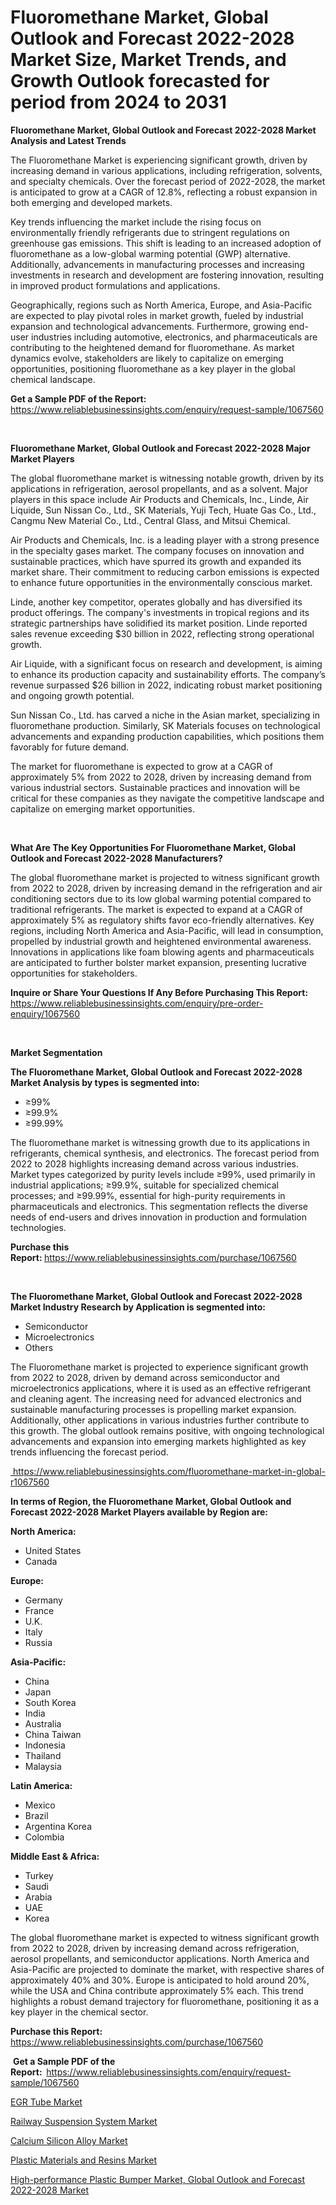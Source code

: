 <p><h1>Fluoromethane Market, Global Outlook and Forecast 2022-2028 Market Size, Market Trends, and Growth Outlook forecasted for period from 2024 to 2031</h1></p><p><strong>Fluoromethane Market, Global Outlook and Forecast 2022-2028 Market Analysis and Latest Trends</strong></p>
<p><p>The Fluoromethane Market is experiencing significant growth, driven by increasing demand in various applications, including refrigeration, solvents, and specialty chemicals. Over the forecast period of 2022-2028, the market is anticipated to grow at a CAGR of 12.8%, reflecting a robust expansion in both emerging and developed markets. </p><p>Key trends influencing the market include the rising focus on environmentally friendly refrigerants due to stringent regulations on greenhouse gas emissions. This shift is leading to an increased adoption of fluoromethane as a low-global warming potential (GWP) alternative. Additionally, advancements in manufacturing processes and increasing investments in research and development are fostering innovation, resulting in improved product formulations and applications.</p><p>Geographically, regions such as North America, Europe, and Asia-Pacific are expected to play pivotal roles in market growth, fueled by industrial expansion and technological advancements. Furthermore, growing end-user industries including automotive, electronics, and pharmaceuticals are contributing to the heightened demand for fluoromethane. As market dynamics evolve, stakeholders are likely to capitalize on emerging opportunities, positioning fluoromethane as a key player in the global chemical landscape.</p></p>
<p><strong>Get a Sample PDF of the Report:&nbsp;</strong> <a href="https://www.reliablebusinessinsights.com/enquiry/request-sample/1067560">https://www.reliablebusinessinsights.com/enquiry/request-sample/1067560</a></p>
<p>&nbsp;</p>
<p><strong>Fluoromethane Market, Global Outlook and Forecast 2022-2028 Major Market Players</strong></p>
<p><p>The global fluoromethane market is witnessing notable growth, driven by its applications in refrigeration, aerosol propellants, and as a solvent. Major players in this space include Air Products and Chemicals, Inc., Linde, Air Liquide, Sun Nissan Co., Ltd., SK Materials, Yuji Tech, Huate Gas Co., Ltd., Cangmu New Material Co., Ltd., Central Glass, and Mitsui Chemical.</p><p>Air Products and Chemicals, Inc. is a leading player with a strong presence in the specialty gases market. The company focuses on innovation and sustainable practices, which have spurred its growth and expanded its market share. Their commitment to reducing carbon emissions is expected to enhance future opportunities in the environmentally conscious market.</p><p>Linde, another key competitor, operates globally and has diversified its product offerings. The company's investments in tropical regions and its strategic partnerships have solidified its market position. Linde reported sales revenue exceeding $30 billion in 2022, reflecting strong operational growth.</p><p>Air Liquide, with a significant focus on research and development, is aiming to enhance its production capacity and sustainability efforts. The company’s revenue surpassed $26 billion in 2022, indicating robust market positioning and ongoing growth potential.</p><p>Sun Nissan Co., Ltd. has carved a niche in the Asian market, specializing in fluoromethane production. Similarly, SK Materials focuses on technological advancements and expanding production capabilities, which positions them favorably for future demand.</p><p>The market for fluoromethane is expected to grow at a CAGR of approximately 5% from 2022 to 2028, driven by increasing demand from various industrial sectors. Sustainable practices and innovation will be critical for these companies as they navigate the competitive landscape and capitalize on emerging market opportunities.</p></p>
<p>&nbsp;</p>
<p><strong>What Are The Key Opportunities For Fluoromethane Market, Global Outlook and Forecast 2022-2028 Manufacturers?</strong></p>
<p><p>The global fluoromethane market is projected to witness significant growth from 2022 to 2028, driven by increasing demand in the refrigeration and air conditioning sectors due to its low global warming potential compared to traditional refrigerants. The market is expected to expand at a CAGR of approximately 5% as regulatory shifts favor eco-friendly alternatives. Key regions, including North America and Asia-Pacific, will lead in consumption, propelled by industrial growth and heightened environmental awareness. Innovations in applications like foam blowing agents and pharmaceuticals are anticipated to further bolster market expansion, presenting lucrative opportunities for stakeholders.</p></p>
<p><strong>Inquire or Share Your Questions If Any Before Purchasing This Report:</strong> <a href="https://www.reliablebusinessinsights.com/enquiry/pre-order-enquiry/1067560">https://www.reliablebusinessinsights.com/enquiry/pre-order-enquiry/1067560</a></p>
<p>&nbsp;</p>
<p><strong>Market Segmentation</strong></p>
<p><strong>The Fluoromethane Market, Global Outlook and Forecast 2022-2028 Market Analysis by types is segmented into:</strong></p>
<p><ul><li>≥99%</li><li>≥99.9%</li><li>≥99.99%</li></ul></p>
<p><p>The fluoromethane market is witnessing growth due to its applications in refrigerants, chemical synthesis, and electronics. The forecast period from 2022 to 2028 highlights increasing demand across various industries. Market types categorized by purity levels include ≥99%, used primarily in industrial applications; ≥99.9%, suitable for specialized chemical processes; and ≥99.99%, essential for high-purity requirements in pharmaceuticals and electronics. This segmentation reflects the diverse needs of end-users and drives innovation in production and formulation technologies.</p></p>
<p><strong>Purchase this Report:&nbsp;</strong><a href="https://www.reliablebusinessinsights.com/purchase/1067560">https://www.reliablebusinessinsights.com/purchase/1067560</a></p>
<p>&nbsp;</p>
<p><strong>The Fluoromethane Market, Global Outlook and Forecast 2022-2028 Market Industry Research by Application is segmented into:</strong></p>
<p><ul><li>Semiconductor</li><li>Microelectronics</li><li>Others</li></ul></p>
<p><p>The Fluoromethane market is projected to experience significant growth from 2022 to 2028, driven by demand across semiconductor and microelectronics applications, where it is used as an effective refrigerant and cleaning agent. The increasing need for advanced electronics and sustainable manufacturing processes is propelling market expansion. Additionally, other applications in various industries further contribute to this growth. The global outlook remains positive, with ongoing technological advancements and expansion into emerging markets highlighted as key trends influencing the forecast period.</p></p>
<p><a href="https://www.reliablebusinessinsights.com/fluoromethane-market-in-global-r1067560">&nbsp;https://www.reliablebusinessinsights.com/fluoromethane-market-in-global-r1067560</a></p>
<p><strong>In terms of Region, the Fluoromethane Market, Global Outlook and Forecast 2022-2028 Market Players available by Region are:</strong></p>
<p>
    <p> <strong> North America: </strong>
        <ul>
            <li>United States</li>
            <li>Canada</li>
        </ul>
        </p> 
    <p> <strong> Europe: </strong>
        <ul>
            <li>Germany</li>
            <li>France</li>
            <li>U.K.</li>
            <li>Italy</li>
            <li>Russia</li>
        </ul>
        </p> 
    <p> <strong> Asia-Pacific: </strong>
        <ul>
            <li>China</li>
            <li>Japan</li>
            <li>South Korea</li>
            <li>India</li>
            <li>Australia</li>
            <li>China Taiwan</li>
            <li>Indonesia</li>
            <li>Thailand</li>
            <li>Malaysia</li>
        </ul>
        </p> 
    <p> <strong> Latin America: </strong>
        <ul>
            <li>Mexico</li>
            <li>Brazil</li>
            <li>Argentina Korea</li>
            <li>Colombia</li>
        </ul>
        </p> 
    <p> <strong> Middle East & Africa: </strong>
        <ul>
            <li>Turkey</li>
            <li>Saudi</li>
            <li>Arabia</li>
            <li>UAE</li>
            <li>Korea</li>
        </ul>
    </p>
    </p>
<p><p>The global fluoromethane market is expected to witness significant growth from 2022 to 2028, driven by increasing demand across refrigeration, aerosol propellants, and semiconductor applications. North America and Asia-Pacific are projected to dominate the market, with respective shares of approximately 40% and 30%. Europe is anticipated to hold around 20%, while the USA and China contribute approximately 5% each. This trend highlights a robust demand trajectory for fluoromethane, positioning it as a key player in the chemical sector.</p></p>
<p><strong>Purchase this Report: </strong><a href="https://www.reliablebusinessinsights.com/purchase/1067560">https://www.reliablebusinessinsights.com/purchase/1067560</a></p>
<p>&nbsp;<strong>Get a Sample PDF of the Report:&nbsp;&nbsp;</strong><a href="https://www.reliablebusinessinsights.com/enquiry/request-sample/1067560">https://www.reliablebusinessinsights.com/enquiry/request-sample/1067560</a></p>
<p><strong></strong></p>
<p><p><a href="https://medium.com/@aronosmani150/egr-tube-market-size-share-analysis-growth-trends-forecasts-2024-2031-cb2f7ef2641a">EGR Tube Market</a></p><p><a href="https://www.linkedin.com/pulse/driving-market-forces-railway-suspension-system-trends-future-z9jlf?trackingId=JP%2FqdD3IRtSApM4LO9hOOg%3D%3D">Railway Suspension System Market</a></p><p><a href="https://issuu.com/reportprime-2/docs/calcium-silicon-alloy-market-size-2_7318655bb27ee0">Calcium Silicon Alloy Market</a></p><p><a href="https://issuu.com/reportprime-2/docs/plastic-materials-and-resins-market_f35d4991419f67">Plastic Materials and Resins Market</a></p><p><a href="https://github.com/gailasejs/Market-Research-Report-List-1/blob/main/high-performance-plastic-bumper-market-global-outlook-and-forecast-2022-2028-market.md">High-performance Plastic Bumper Market, Global Outlook and Forecast 2022-2028 Market</a></p></p>